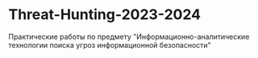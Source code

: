 # Threat-Hunting-2023-2024
Практические работы по предмету "Информационно-аналитические технологии поиска угроз информационной безопасности"
